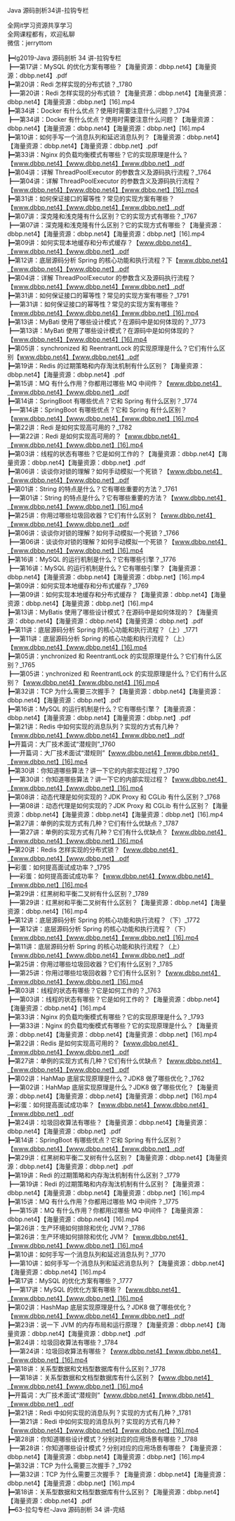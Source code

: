 Java 源码剖析34讲-拉钩专栏

全网it学习资源共享学习<br>全网课程都有，欢迎私聊<br>微信：jerryttom<br>

┣━lg2019-Java 源码剖析 34 讲-拉钩专栏<br> ┣━第17讲：MySQL 的优化方案有哪些？【海量资源：dbbp.net4】【海量资源：dbbp.net4】.pdf<br> ┣━第20讲：Redi 怎样实现的分布式锁？_1780<br> ┣━第20讲：Redi 怎样实现的分布式锁？【海量资源：dbbp.net4】【海量资源：dbbp.net4】【海量资源：dbbp.net】[16].mp4<br> ┣━第34讲：Docker 有什么优点？使用时需要注意什么问题？_1794<br> ┣━第34讲：Docker 有什么优点？使用时需要注意什么问题？【海量资源：dbbp.net4】【海量资源：dbbp.net4】【海量资源：dbbp.net】[16].mp4<br> ┣━第10讲：如何手写一个消息队列和延迟消息队列？【海量资源：dbbp.net4】【海量资源：dbbp.net4】【海量资源：dbbp.net】.pdf<br> ┣━第33讲：Nginx 的负载均衡模式有哪些？它的实现原理是什么？【www.dbbp.net4】【www.dbbp.net4】【www.dbbp.net】.pdf<br> ┣━第04讲：详解 ThreadPoolExecutor 的参数含义及源码执行流程？_1764<br> ┣━第04讲：详解 ThreadPoolExecutor 的参数含义及源码执行流程？【www.dbbp.net4】【www.dbbp.net4】【www.dbbp.net】[16].mp4<br> ┣━第31讲：如何保证接口的幂等性？常见的实现方案有哪些？【www.dbbp.net4】【www.dbbp.net4】【www.dbbp.net】.pdf<br> ┣━第07讲：深克隆和浅克隆有什么区别？它的实现方式有哪些？_1767<br> ┣━第07讲：深克隆和浅克隆有什么区别？它的实现方式有哪些？【海量资源：dbbp.net4】【海量资源：dbbp.net4】【海量资源：dbbp.net】[16].mp4<br> ┣━第09讲：如何实现本地缓存和分布式缓存？【www.dbbp.net4】【www.dbbp.net4】【www.dbbp.net】.pdf<br> ┣━第12讲：底层源码分析 Spring 的核心功能和执行流程？下【www.dbbp.net4】【www.dbbp.net4】【www.dbbp.net】.pdf<br> ┣━第04讲：详解 ThreadPoolExecutor 的参数含义及源码执行流程？【www.dbbp.net4】【www.dbbp.net4】【www.dbbp.net】.pdf<br> ┣━第31讲：如何保证接口的幂等性？常见的实现方案有哪些？_1791<br> ┣━第31讲：如何保证接口的幂等性？常见的实现方案有哪些？【www.dbbp.net4】【www.dbbp.net4】【www.dbbp.net】[16].mp4<br> ┣━第13讲：MyBati 使用了哪些设计模式？在源码中是如何体现的？_1773<br> ┣━第13讲：MyBati 使用了哪些设计模式？在源码中是如何体现的？【www.dbbp.net4】【www.dbbp.net4】[16].mp4<br> ┣━第05讲：synchronized 和 ReentrantLock 的实现原理是什么？它们有什么区别【www.dbbp.net4】【www.dbbp.net4】.pdf<br> ┣━第19讲：Redis 的过期策略和内存淘汰机制有什么区别？【海量资源：dbbp.net4】【海量资源：dbbp.net4】.pdf<br> ┣━第15讲：MQ 有什么作用？你都用过哪些 MQ 中间件？【www.dbbp.net4】【www.dbbp.net4】【www.dbbp.net】.pdf<br> ┣━第14讲：SpringBoot 有哪些优点？它和 Spring 有什么区别？_1774<br> ┣━第14讲：SpringBoot 有哪些优点？它和 Spring 有什么区别？【www.dbbp.net4】【www.dbbp.net4】【www.dbbp.net】[16].mp4<br> ┣━第22讲：Redi 是如何实现高可用的？_1782<br> ┣━第22讲：Redi 是如何实现高可用的？【www.dbbp.net4】【www.dbbp.net4】【www.dbbp.net】[16].mp4<br> ┣━第03讲：线程的状态有哪些？它是如何工作的？【海量资源：dbbp.net4】【海量资源：dbbp.net4】【海量资源：dbbp.net】.pdf<br> ┣━第06讲：谈谈你对锁的理解？如何手动模拟一个死锁？【www.dbbp.net4】【www.dbbp.net4】【www.dbbp.net】.pdf<br> ┣━第01讲：String 的特点是什么？它有哪些重要的方法？_1761<br> ┣━第01讲：String 的特点是什么？它有哪些重要的方法？【www.dbbp.net4】【www.dbbp.net4】【www.dbbp.net】[16].mp4<br> ┣━第25讲：你用过哪些垃圾回收器？它们有什么区别？【www.dbbp.net4】【www.dbbp.net4】【www.dbbp.net】.pdf<br> ┣━第06讲：谈谈你对锁的理解？如何手动模拟一个死锁？_1766<br> ┣━第06讲：谈谈你对锁的理解？如何手动模拟一个死锁？【www.dbbp.net4】【www.dbbp.net4】【www.dbbp.net】[16].mp4<br> ┣━第16讲：MySQL 的运行机制是什么？它有哪些引擎？_1776<br> ┣━第16讲：MySQL 的运行机制是什么？它有哪些引擎？【海量资源：dbbp.net4】【海量资源：dbbp.net4】【海量资源：dbbp.net】[16].mp4<br> ┣━第09讲：如何实现本地缓存和分布式缓存？_1769<br> ┣━第09讲：如何实现本地缓存和分布式缓存？【海量资源：dbbp.net4】【海量资源：dbbp.net4】【海量资源：dbbp.net】[16].mp4<br> ┣━第13讲：MyBatis 使用了哪些设计模式？在源码中是如何体现的？【海量资源：dbbp.net4】【海量资源：dbbp.net4】【海量资源：dbbp.net】.pdf<br> ┣━第11讲：底层源码分析 Spring 的核心功能和执行流程？（上）_1771<br> ┣━第11讲：底层源码分析 Spring 的核心功能和执行流程？（上）【www.dbbp.net4】【www.dbbp.net4】[16].mp4<br> ┣━第05讲：ynchronized 和 ReentrantLock 的实现原理是什么？它们有什么区别？_1765<br> ┣━第05讲：ynchronized 和 ReentrantLock 的实现原理是什么？它们有什么区别？【www.dbbp.net4】【www.dbbp.net4】[16].mp4<br> ┣━第32讲：TCP 为什么需要三次握手？【海量资源：dbbp.net4】【海量资源：dbbp.net4】【海量资源：dbbp.net】.pdf<br> ┣━第16讲：MySQL 的运行机制是什么？它有哪些引擎？【海量资源：dbbp.net4】【海量资源：dbbp.net4】【海量资源：dbbp.net】.pdf<br> ┣━第21讲：Redis 中如何实现的消息队列？实现的方式有几种？【www.dbbp.net4】【www.dbbp.net4】【www.dbbp.net】.pdf<br> ┣━开篇词：大厂技术面试“潜规则”_1760<br> ┣━开篇词：大厂技术面试“潜规则”【www.dbbp.net4】【www.dbbp.net4】【www.dbbp.net】[16].mp4<br> ┣━第30讲：你知道哪些算法？讲一下它的内部实现过程？_1790<br> ┣━第30讲：你知道哪些算法？讲一下它的内部实现过程？【www.dbbp.net4】【www.dbbp.net4】【www.dbbp.net】[16].mp4<br> ┣━第08讲：动态代理是如何实现的？JDK Proxy 和 CGLib 有什么区别？_1768<br> ┣━第08讲：动态代理是如何实现的？JDK Proxy 和 CGLib 有什么区别？【海量资源：dbbp.net4】【海量资源：dbbp.net4】【海量资源：dbbp.net】[16].mp4<br> ┣━第27讲：单例的实现方式有几种？它们有什么优缺点？_1787<br> ┣━第27讲：单例的实现方式有几种？它们有什么优缺点？【www.dbbp.net4】【www.dbbp.net4】【www.dbbp.net】[16].mp4<br> ┣━第20讲：Redis 怎样实现的分布式锁？【www.dbbp.net4】【www.dbbp.net4】【www.dbbp.net】.pdf<br> ┣━彩蛋：如何提高面试成功率？_1795<br> ┣━彩蛋：如何提高面试成功率？【www.dbbp.net4】【www.dbbp.net4】【www.dbbp.net】[16].mp4<br> ┣━第29讲：红黑树和平衡二叉树有什么区别？_1789<br> ┣━第29讲：红黑树和平衡二叉树有什么区别？【海量资源：dbbp.net4】【海量资源：dbbp.net4】[16].mp4<br> ┣━第12讲：底层源码分析 Spring 的核心功能和执行流程？（下）_1772<br> ┣━第12讲：底层源码分析 Spring 的核心功能和执行流程？（下）【www.dbbp.net4】【www.dbbp.net4】【www.dbbp.net】[16].mp4<br> ┣━第11讲：底层源码分析 Spring 的核心功能和执行流程？（上）【www.dbbp.net4】【www.dbbp.net4】【www.dbbp.net】.pdf<br> ┣━第25讲：你用过哪些垃圾回收器？它们有什么区别？_1785<br> ┣━第25讲：你用过哪些垃圾回收器？它们有什么区别？【www.dbbp.net4】【www.dbbp.net4】【www.dbbp.net】[16].mp4<br> ┣━第03讲：线程的状态有哪些？它是如何工作的？_1763<br> ┣━第03讲：线程的状态有哪些？它是如何工作的？【海量资源：dbbp.net4】【海量资源：dbbp.net4】[16].mp4<br> ┣━第33讲：Nginx 的负载均衡模式有哪些？它的实现原理是什么？_1793<br> ┣━第33讲：Nginx 的负载均衡模式有哪些？它的实现原理是什么？【海量资源：dbbp.net4】【海量资源：dbbp.net4】【海量资源：dbbp.net】[16].mp4<br> ┣━第22讲：Redis 是如何实现高可用的？【www.dbbp.net4】【www.dbbp.net4】【www.dbbp.net】.pdf<br> ┣━第27讲：单例的实现方式有几种？它们有什么优缺点？【www.dbbp.net4】【www.dbbp.net4】【www.dbbp.net】.pdf<br> ┣━第02讲：HahMap 底层实现原理是什么？JDK8 做了哪些优化？_1762<br> ┣━第02讲：HahMap 底层实现原理是什么？JDK8 做了哪些优化？【海量资源：dbbp.net4】【海量资源：dbbp.net4】【海量资源：dbbp.net】[16].mp4<br> ┣━彩蛋：如何提高面试成功率？【www.dbbp.net4】【www.dbbp.net4】【www.dbbp.net】.pdf<br> ┣━第24讲：垃圾回收算法有哪些？【海量资源：dbbp.net4】【海量资源：dbbp.net4】【海量资源：dbbp.net】.pdf<br> ┣━第14讲：SpringBoot 有哪些优点？它和 Spring 有什么区别？【www.dbbp.net4】【www.dbbp.net4】【www.dbbp.net】.pdf<br> ┣━第29讲：红黑树和平衡二叉树有什么区别？【海量资源：dbbp.net4】【海量资源：dbbp.net4】【海量资源：dbbp.net】.pdf<br> ┣━第19讲：Redi 的过期策略和内存淘汰机制有什么区别？_1779<br> ┣━第19讲：Redi 的过期策略和内存淘汰机制有什么区别？【海量资源：dbbp.net4】【海量资源：dbbp.net4】【海量资源：dbbp.net】[16].mp4<br> ┣━第15讲：MQ 有什么作用？你都用过哪些 MQ 中间件？_1775<br> ┣━第15讲：MQ 有什么作用？你都用过哪些 MQ 中间件？【海量资源：dbbp.net4】【海量资源：dbbp.net4】[16].mp4<br> ┣━第26讲：生产环境如何排除和优化 JVM？_1786<br> ┣━第26讲：生产环境如何排除和优化 JVM？【www.dbbp.net4】【www.dbbp.net4】【www.dbbp.net】[16].mp4<br> ┣━第10讲：如何手写一个消息队列和延迟消息队列？_1770<br> ┣━第10讲：如何手写一个消息队列和延迟消息队列？【海量资源：dbbp.net4】【海量资源：dbbp.net4】[16].mp4<br> ┣━第17讲：MySQL 的优化方案有哪些？_1777<br> ┣━第17讲：MySQL 的优化方案有哪些？【www.dbbp.net4】【www.dbbp.net4】【www.dbbp.net】[16].mp4<br> ┣━第02讲：HashMap 底层实现原理是什么？JDK8 做了哪些优化？【www.dbbp.net4】【www.dbbp.net4】【www.dbbp.net】.pdf<br> ┣━第23讲：说一下 JVM 的内存布局和运行原理？【海量资源：dbbp.net4】【海量资源：dbbp.net4】【海量资源：dbbp.net】.pdf<br> ┣━第24讲：垃圾回收算法有哪些？_1784<br> ┣━第24讲：垃圾回收算法有哪些？【www.dbbp.net4】【www.dbbp.net4】【www.dbbp.net】[16].mp4<br> ┣━第18讲：关系型数据和文档型数据库有什么区别？_1778<br> ┣━第18讲：关系型数据和文档型数据库有什么区别？【www.dbbp.net4】【www.dbbp.net4】【www.dbbp.net】[16].mp4<br> ┣━开篇词：大厂技术面试“潜规则”【www.dbbp.net4】【www.dbbp.net4】【www.dbbp.net】.pdf<br> ┣━第21讲：Redi 中如何实现的消息队列？实现的方式有几种？_1781<br> ┣━第21讲：Redi 中如何实现的消息队列？实现的方式有几种？【www.dbbp.net4】【www.dbbp.net4】【www.dbbp.net】[16].mp4<br> ┣━第28讲：你知道哪些设计模式？分别对应的应用场景有哪些？_1788<br> ┣━第28讲：你知道哪些设计模式？分别对应的应用场景有哪些？【海量资源：dbbp.net4】【海量资源：dbbp.net4】【海量资源：dbbp.net】[16].mp4<br> ┣━第32讲：TCP 为什么需要三次握手？_1792<br> ┣━第32讲：TCP 为什么需要三次握手？【海量资源：dbbp.net4】【海量资源：dbbp.net4】【海量资源：dbbp.net】[16].mp4<br> ┣━第18讲：关系型数据和文档型数据库有什么区别？【海量资源：dbbp.net4】【海量资源：dbbp.net4】.pdf<br> ┣━63-拉勾专栏-Java 源码剖析 34 讲-完结
